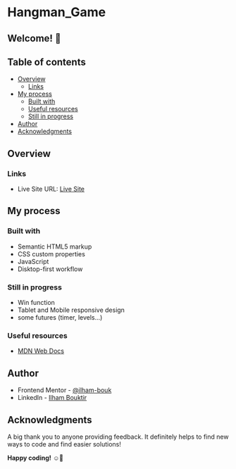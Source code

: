 # Hangman_Game

## Welcome! 👋

## Table of contents

- [Overview](#overview)
  - [Links](#links)
- [My process](#my-process)
  - [Built with](#built-with)
  - [Useful resources](#useful-resources)
  - [Still in progress](#still-in-progress)
- [Author](#author)
- [Acknowledgments](#acknowledgments)


## Overview

### Links

- Live Site URL: [Live Site](https://ilham-bouk.github.io/Hangman_Game/)

## My process

### Built with

- Semantic HTML5 markup
- CSS custom properties
- JavaScript 
- Disktop-first workflow

### Still in progress

 - Win function
 - Tablet and Mobile responsive design
 - some futures (timer, levels...)

### Useful resources

- [MDN Web Docs](https://developer.mozilla.org/en-US/docs/Web/CSS/)

## Author

- Frontend Mentor - [@ilham-bouk](https://www.frontendmentor.io/profile/ilham-bouk)
- LinkedIn - [Ilham Bouktir](https://www.linkedin.com/in/ilham-bouktir-0b266b31b)

## Acknowledgments

A big thank you to anyone providing feedback. It definitely helps to find new ways to code and find easier solutions!

**Happy coding!** ☺️🚀

